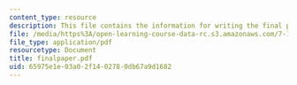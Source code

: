 ```yaml
---
content_type: resource
description: This file contains the information for writing the final paper.
file: /media/https%3A/open-learning-course-data-rc.s3.amazonaws.com/7-16-experimental-molecular-biology-biotechnology-ii-spring-2005/65975e1e03a02f1402780db67a9d1682_finalpaper.pdf
file_type: application/pdf
resourcetype: Document
title: finalpaper.pdf
uid: 65975e1e-03a0-2f14-0278-0db67a9d1682
---
```

